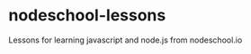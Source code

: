 nodeschool-lessons
==================

Lessons for learning javascript and node.js from nodeschool.io
